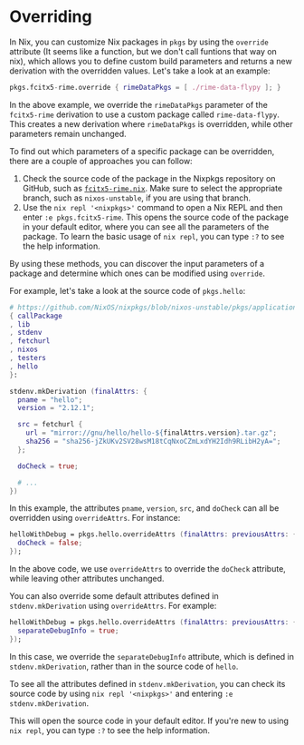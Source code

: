 # Overriding

In Nix, you can customize Nix packages in `pkgs` by using the `override` attribute (It seems like a function, but we don't call funtions that way on nix), which allows you to define custom build parameters and returns a new derivation with the overridden values. Let's take a look at an example:

```nix
pkgs.fcitx5-rime.override { rimeDataPkgs = [ ./rime-data-flypy ]; }
```

In the above example, we override the `rimeDataPkgs` parameter of the `fcitx5-rime` derivation to use a custom package called `rime-data-flypy`. This creates a new derivation where `rimeDataPkgs` is overridden, while other parameters remain unchanged.

To find out which parameters of a specific package can be overridden, there are a couple of approaches you can follow:

1. Check the source code of the package in the Nixpkgs repository on GitHub, such as [`fcitx5-rime.nix`](https://github.com/NixOS/nixpkgs/blob/e4246ae1e7f78b7087dce9c9da10d28d3725025f/pkgs/tools/inputmethods/fcitx5/fcitx5-rime.nix). Make sure to select the appropriate branch, such as `nixos-unstable`, if you are using that branch.
2. Use the `nix repl '<nixpkgs>'` command to open a Nix REPL and then enter `:e pkgs.fcitx5-rime`. This opens the source code of the package in your default editor, where you can see all the parameters of the package. To learn the basic usage of `nix repl`, you can type `:?` to see the help information.

By using these methods, you can discover the input parameters of a package and determine which ones can be modified using `override`.

For example, let's take a look at the source code of `pkgs.hello`:

```nix
# https://github.com/NixOS/nixpkgs/blob/nixos-unstable/pkgs/applications/misc/hello/default.nix
{ callPackage
, lib
, stdenv
, fetchurl
, nixos
, testers
, hello
}:

stdenv.mkDerivation (finalAttrs: {
  pname = "hello";
  version = "2.12.1";

  src = fetchurl {
    url = "mirror://gnu/hello/hello-${finalAttrs.version}.tar.gz";
    sha256 = "sha256-jZkUKv2SV28wsM18tCqNxoCZmLxdYH2Idh9RLibH2yA=";
  };

  doCheck = true;

  # ...
})
```

In this example, the attributes `pname`, `version`, `src`, and `doCheck` can all be overridden using `overrideAttrs`. For instance:

```nix
helloWithDebug = pkgs.hello.overrideAttrs (finalAttrs: previousAttrs: {
  doCheck = false;
});
```

In the above code, we use `overrideAttrs` to override the `doCheck` attribute, while leaving other attributes unchanged.

You can also override some default attributes defined in `stdenv.mkDerivation` using `overrideAttrs`. For example:

```nix
helloWithDebug = pkgs.hello.overrideAttrs (finalAttrs: previousAttrs: {
  separateDebugInfo = true;
});
```

In this case, we override the `separateDebugInfo` attribute, which is defined in `stdenv.mkDerivation`, rather than in the source code of `hello`.

To see all the attributes defined in `stdenv.mkDerivation`, you can check its source code by using `nix repl '<nixpkgs>'` and entering `:e stdenv.mkDerivation`.

This will open the source code in your default editor. If you're new to using `nix repl`, you can type `:?` to see the help information.
